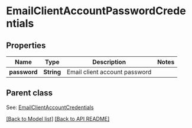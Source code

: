 
# EmailClientAccountPasswordCredentials
## Properties
Name | Type | Description | Notes
------------ | ------------- | ------------- | -------------
**password** | **String** | Email client account password              | 


## Parent class

See: [EmailClientAccountCredentials](EmailClientAccountCredentials.md)

[[Back to Model list]](Models.md) [[Back to API README]](README.md)

